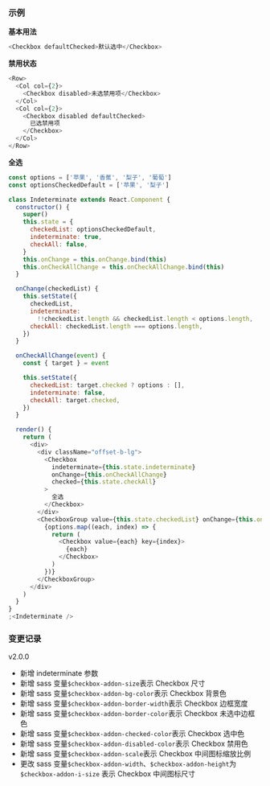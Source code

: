 ### 示例

**基本用法**

```js
<Checkbox defaultChecked>默认选中</Checkbox>
```

**禁用状态**

```js
<Row>
  <Col col={2}>
    <Checkbox disabled>未选禁用项</Checkbox>
  </Col>
  <Col col={2}>
    <Checkbox disabled defaultChecked>
      已选禁用项
    </Checkbox>
  </Col>
</Row>
```

**全选**

```js
const options = ['苹果', '香蕉', '梨子', '葡萄']
const optionsCheckedDefault = ['苹果', '梨子']

class Indeterminate extends React.Component {
  constructor() {
    super()
    this.state = {
      checkedList: optionsCheckedDefault,
      indeterminate: true,
      checkAll: false,
    }
    this.onChange = this.onChange.bind(this)
    this.onCheckAllChange = this.onCheckAllChange.bind(this)
  }

  onChange(checkedList) {
    this.setState({
      checkedList,
      indeterminate:
        !!checkedList.length && checkedList.length < options.length,
      checkAll: checkedList.length === options.length,
    })
  }

  onCheckAllChange(event) {
    const { target } = event

    this.setState({
      checkedList: target.checked ? options : [],
      indeterminate: false,
      checkAll: target.checked,
    })
  }

  render() {
    return (
      <div>
        <div className="offset-b-lg">
          <Checkbox
            indeterminate={this.state.indeterminate}
            onChange={this.onCheckAllChange}
            checked={this.state.checkAll}
          >
            全选
          </Checkbox>
        </div>
        <CheckboxGroup value={this.state.checkedList} onChange={this.onChange}>
          {options.map((each, index) => {
            return (
              <Checkbox value={each} key={index}>
                {each}
              </Checkbox>
            )
          })}
        </CheckboxGroup>
      </div>
    )
  }
}
;<Indeterminate />
```

### 变更记录

v2.0.0

* 新增 indeterminate 参数
* 新增 sass 变量`$checkbox-addon-size`表示 Checkbox 尺寸
* 新增 sass 变量`$checkbox-addon-bg-color`表示 Checkbox 背景色
* 新增 sass 变量`$checkbox-addon-border-width`表示 Checkbox 边框宽度
* 新增 sass 变量`$checkbox-addon-border-color`表示 Checkbox 未选中边框色
* 新增 sass 变量`$checkbox-addon-checked-color`表示 Checkbox 选中色
* 新增 sass 变量`$checkbox-addon-disabled-color`表示 Checkbox 禁用色
* 新增 sass 变量`$checkbox-addon-scale`表示 Checkbox 中间图标缩放比例
* 更改 sass 变量`$checkbox-addon-width`、`$checkbox-addon-height`为 `$checkbox-addon-i-size` 表示 Checkbox 中间图标尺寸
